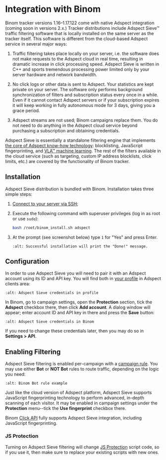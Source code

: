 # Integration with Binom

Binom tracker versions 1.16&ndash;1.17.122 come with native Adspect integration (coming soon in versions 2.x.)
Tracker distributions include Adspect Sieve™ traffic filtering software that is locally installed
on the same server as the tracker itself.  This software is different from the cloud-based Adspect
service in several major ways:

1.  Traffic filtering takes place locally on your server, i.e. the software does not make requests
    to the Adspect cloud in real time, resulting in dramatic increase in click processing speed.
    Adspect Sieve is written in C++ and sports tremendous processing power limited only by your
    server hardware and network bandwidth.

2.  No click logs or other data is sent to Adspect.  Your statistics are kept private on your server.
    The software only performs background synchronization of filters and subscription status every
    once in a while.  Even if it cannot contact Adspect servers or if your subscription expires it
    will keep working in fully autonomous mode for 3 days, giving you a grace period.

3.  Adspect streams are not used; Binom campaigns replace them.  You do not need to do anything
    in the Adspect cloud service beyond purchasing a subscription and obtaining credentials.

Adspect Sieve is essentially a standalone filtering engine that implements [the core of Adspect
know-how technology](how-it-works.md): blocklisting, JavaScript fingerprinting, and [VLA™ machine
learning](how-it-works.md#machine-learning).  The rest of the filters available in the cloud service (such as targeting,
custom IP address blocklists, click limits, etc.) are covered by the functionality of Binom tracker.

## Installation

Adspect Sieve distribution is bundled with Binom.  Installation takes three simple steps:

1.  [Connect to your server via SSH](https://www.digitalocean.com/community/tutorials/how-to-use-ssh-to-connect-to-a-remote-server);

2.  Execute the following command with superuser privileges (log in as root or use `sudo`):
    ```sh
    bash /root/binom_install.sh adspect
    ```

3.  At the prompt (see screenshot below) type `1` for "Yes" and press Enter.
    ```{image} _static/binom/installation.png
    :alt: Successful installation will print the "Done!" message.
    ```

## Configuration

In order to use Adspect Sieve you will need to pair it with an Adspect account using its ID and API key.
You will find both in [your profile](https://clients.adspect.ai/profile) in Adspect clients area:

```{image} _static/binom/credentials1.png
:alt: Adspect Sieve credentials in profile
```

In Binom, go to campaign settings, open the **Protection** section, tick the **Adspect** checkbox there,
then click **Add account**.  A dialog window will appear; enter account ID and API key in there and
press the **Save** button:

```{image} _static/binom/credentials2.png
:alt: Adspect Sieve credentials in Binom
```

If you need to change these credentials later, then you may do so in **Settings > API**.

## Enabling Filtering

Adspect Sieve filtering is enabled per-campaign with a [campaign rule](https://docs.binom.org/campaign-rules.php).
You may use either **Bot** or **NOT Bot** rules to route traffic, depending on the logic you need:

```{image} _static/binom/bot-rule.png
:alt: Binom Bot rule example
```

Just like the cloud version of Adspect platform, Adspect Sieve supports JavaScript fingerprinting
technology to perform advanced, in-depth scanning of each visitor.  It may be enabled in campaign
settings under the **Protection** menu--tick the **Use fingerprint** checkbox there.

Binom [Click API](https://docs.binom.org/click-api.php) fully supports Adspect Sieve integration,
including JavaScript fingerprinting.

### JS Protection

Turning on Adspect Sieve filtering will change [JS Protection](https://docs.binom.org/js-protection.php)
script code, so if you use it, then make sure to replace your existing scripts with new ones.
